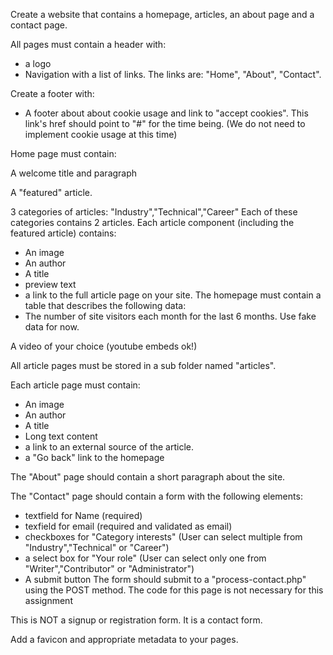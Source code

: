 Create a website that contains a homepage, articles, an about page and a contact page.

All pages must contain a header with:
- a logo
- Navigation with a list of links. The links are: "Home", "About", "Contact".

Create a footer with:
- A footer about about cookie usage and link to "accept cookies". This link's href should point to "#" for the time being. (We do not need to implement cookie usage at this time)

Home page must contain:

A welcome title and paragraph

A "featured" article. 

3 categories of articles: "Industry","Technical","Career"
Each of these categories contains 2 articles.
Each article component (including the featured article) contains:
- An image
- An author
- A title
- preview text
- a link to the full article page on your site.
The homepage must contain a table that describes the following data:
- The number of site visitors each month for the last 6 months. Use fake data for now.

A video of your choice (youtube embeds ok!)

All article pages must be stored in a sub folder named "articles".

Each article page must contain:
- An image
- An author
- A title
- Long text content
- a link to an external source of the article.
- a "Go back" link to the homepage

The "About" page should contain a short paragraph about the site.

The "Contact" page should contain a form with the following elements:
- textfield for Name (required)
- texfield for email (required and validated as email)
- checkboxes for "Category interests" (User can select multiple from "Industry","Technical" or "Career")
- a select box for "Your role" (User can select only one from "Writer","Contributor" or "Administrator")
- A submit button
The form should submit to a "process-contact.php" using the POST method. The code for this page is not necessary for this assignment

This is NOT a signup or registration form. It is a contact form.

Add a favicon and appropriate metadata to your pages.
